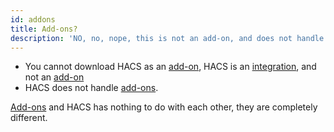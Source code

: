 ```yaml
---
id: addons
title: Add-ons?
description: 'NO, no, nope, this is not an add-on, and does not handle add-ons'
---
```


- You cannot download HACS as an [add-on](https://www.home-assistant.io/docs/glossary/#add-on), HACS is an [integration](https://www.home-assistant.io/docs/glossary/#integration), and not an [add-on](https://www.home-assistant.io/docs/glossary/#add-on)
- HACS does not handle [add-ons](https://www.home-assistant.io/docs/glossary/#add-on).

[Add-ons](https://www.home-assistant.io/docs/glossary/#add-on) and HACS has nothing to do with each other, they are completely different.
